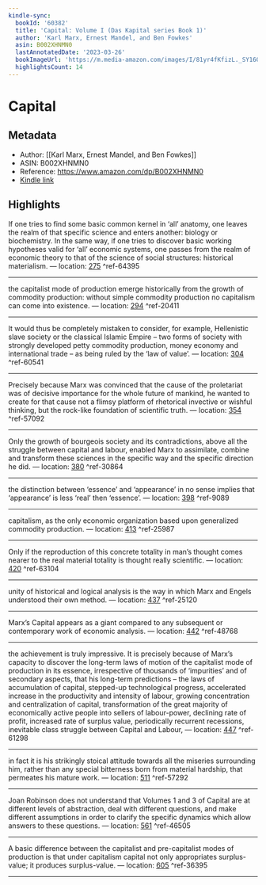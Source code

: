 ```yaml
---
kindle-sync:
  bookId: '60382'
  title: 'Capital: Volume I (Das Kapital series Book 1)'
  author: 'Karl Marx, Ernest Mandel, and Ben Fowkes'
  asin: B002XHNMN0
  lastAnnotatedDate: '2023-03-26'
  bookImageUrl: 'https://m.media-amazon.com/images/I/81yr4fKfizL._SY160.jpg'
  highlightsCount: 14
---
```

# Capital
## Metadata
* Author: [[Karl Marx, Ernest Mandel, and Ben Fowkes]]
* ASIN: B002XHNMN0
* Reference: https://www.amazon.com/dp/B002XHNMN0
* [Kindle link](kindle://book?action=open&asin=B002XHNMN0)

## Highlights
If one tries to find some basic common kernel in ‘all’ anatomy, one leaves the realm of that specific science and enters another: biology or biochemistry. In the same way, if one tries to discover basic working hypotheses valid for ‘all’ economic systems, one passes from the realm of economic theory to that of the science of social structures: historical materialism. — location: [275](kindle://book?action=open&asin=B002XHNMN0&location=275) ^ref-64395

---
the capitalist mode of production emerge historically from the growth of commodity production: without simple commodity production no capitalism can come into existence. — location: [294](kindle://book?action=open&asin=B002XHNMN0&location=294) ^ref-20411

---
It would thus be completely mistaken to consider, for example, Hellenistic slave society or the classical Islamic Empire – two forms of society with strongly developed petty commodity production, money economy and international trade – as being ruled by the ‘law of value’. — location: [304](kindle://book?action=open&asin=B002XHNMN0&location=304) ^ref-60541

---
Precisely because Marx was convinced that the cause of the proletariat was of decisive importance for the whole future of mankind, he wanted to create for that cause not a flimsy platform of rhetorical invective or wishful thinking, but the rock-like foundation of scientific truth. — location: [354](kindle://book?action=open&asin=B002XHNMN0&location=354) ^ref-57092

---
Only the growth of bourgeois society and its contradictions, above all the struggle between capital and labour, enabled Marx to assimilate, combine and transform these sciences in the specific way and the specific direction he did. — location: [380](kindle://book?action=open&asin=B002XHNMN0&location=380) ^ref-30864

---
the distinction between ‘essence’ and ‘appearance’ in no sense implies that ‘appearance’ is less ‘real’ then ‘essence’. — location: [398](kindle://book?action=open&asin=B002XHNMN0&location=398) ^ref-9089

---
capitalism, as the only economic organization based upon generalized commodity production. — location: [413](kindle://book?action=open&asin=B002XHNMN0&location=413) ^ref-25987

---
Only if the reproduction of this concrete totality in man’s thought comes nearer to the real material totality is thought really scientific. — location: [420](kindle://book?action=open&asin=B002XHNMN0&location=420) ^ref-63104

---
unity of historical and logical analysis is the way in which Marx and Engels understood their own method. — location: [437](kindle://book?action=open&asin=B002XHNMN0&location=437) ^ref-25120

---
Marx’s Capital appears as a giant compared to any subsequent or contemporary work of economic analysis. — location: [442](kindle://book?action=open&asin=B002XHNMN0&location=442) ^ref-48768

---
the achievement is truly impressive. It is precisely because of Marx’s capacity to discover the long-term laws of motion of the capitalist mode of production in its essence, irrespective of thousands of ‘impurities’ and of secondary aspects, that his long-term predictions – the laws of accumulation of capital, stepped-up technological progress, accelerated increase in the productivity and intensity of labour, growing concentration and centralization of capital, transformation of the great majority of economically active people into sellers of labour-power, declining rate of profit, increased rate of surplus value, periodically recurrent recessions, inevitable class struggle between Capital and Labour, — location: [447](kindle://book?action=open&asin=B002XHNMN0&location=447) ^ref-61298

---
in fact it is his strikingly stoical attitude towards all the miseries surrounding him, rather than any special bitterness born from material hardship, that permeates his mature work. — location: [511](kindle://book?action=open&asin=B002XHNMN0&location=511) ^ref-57292

---
Joan Robinson does not understand that Volumes 1 and 3 of Capital are at different levels of abstraction, deal with different questions, and make different assumptions in order to clarify the specific dynamics which allow answers to these questions. — location: [561](kindle://book?action=open&asin=B002XHNMN0&location=561) ^ref-46505

---
A basic difference between the capitalist and pre-capitalist modes of production is that under capitalism capital not only appropriates surplus-value; it produces surplus-value. — location: [605](kindle://book?action=open&asin=B002XHNMN0&location=605) ^ref-36395

---

